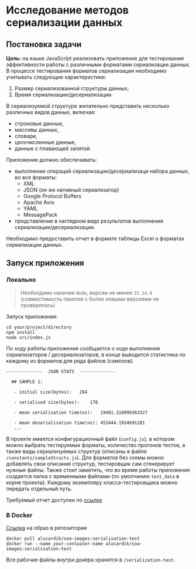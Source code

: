 # Исследование методов сериализации данных

## Постановка задачи

**Цель:** на языке JavaScript реализовать приложение для тестирования эффективности работы с различными форматами сериализации данных. В процессе тестирования форматов сериализации необходимо учитывать следующие характеристики:
1. Размер сериализованной структуры данных;
2. Время сериализации/десериализации.

В сериализуемой структуре желательно представить несколько различных видов данных, включая:
- строковые данные,
- массивы данных,
- словари,
- целочисленные данные,
- данные с плавающей запятой.

Приложение должно обеспечивать:
- выполнение операций сериализации/десериализаци набора данных, во все форматы:
    - XML
    - JSON (он же нативный сериализатор)
    - Google Protocol Buffers
    - Apache Avro
    - YAML
    - MessagePack
- представление в наглядном виде результатов выполнения сериализации/десериализации.

Необходимо предоставить отчет в формате таблицы Excel о форматах сериализации данных.


## Запуск приложения

### Локально

> Необходимо наличие `Node`, версии не менее `15.14.0` (совместимость пакетов с более новыми версиями не проверялась)

Запуск приложения:

```
cd your/project/directory
npm install
node src/index.js
```

По ходу работы приложения сообщается о ходе выполнения сериализаторов / десериализаторов, в конце выводится статистика по каждому из форматов для ряда файлов (сэмплов).

```
--------------  JSON STATS  --------------

  ## SAMPLE 1:

   - initial size(bytes):	284

   - serialised size(bytes):	178

   - mean serialisation time(ns):	19481.310099363327

   - mean deserialisation time(ns):	452444.1924691201
   ...
```

В проекте имеется конфигурационный файл (`config.js`), в котором можно выбрать тестируемые форматы, количество прогонов тестов, а также виды сериализуемых структур (описаны в файле `/constants/sampleStructs.js`). Для форматов без схемы можно добавлять свои описания структур,
тестировщик сам сгенерирует нужные файлы. Также стоит заметить, что во время работы приложения создается папка с временными файлами (по умолчанию `test_data` в корне проекта). Каждому экземпляру класса-тестировщика можно передать отдельный путь. 

Требуемый отчет доступен по [ссылке](https://docs.google.com/spreadsheets/d/1GG9yUNnZoGfshwOYwM9klM9w2SaMd5yXnhGeemZ8-TA/edit#gid=1454034930)

### В Docker

[Ссылка](https://hub.docker.com/layers/194556049/alucardik/soa-images/serialisation-test/images/sha256-051696edcdeb0fc3e1e00fe57cde4124be5c76a11dda344369117ab059aaf0fb?context=repo) на образ в репозитории

```
docker pull alucardik/soa-images:serialisation-test
docker run --name your-container-name alucardik/soa-images:serialisation-test
```

Все рабочие файлы внутри докера хранятся в `/serialization-test`.

